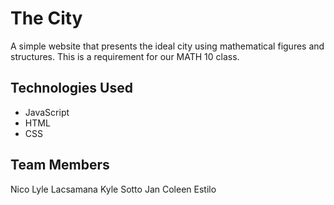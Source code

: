 # The City

A simple website that presents the ideal city using mathematical figures and structures. This is a requirement for our MATH 10 class.

## Technologies Used

- JavaScript
- HTML
- CSS

## Team Members

Nico Lyle Lacsamana
Kyle Sotto
Jan Coleen Estilo
